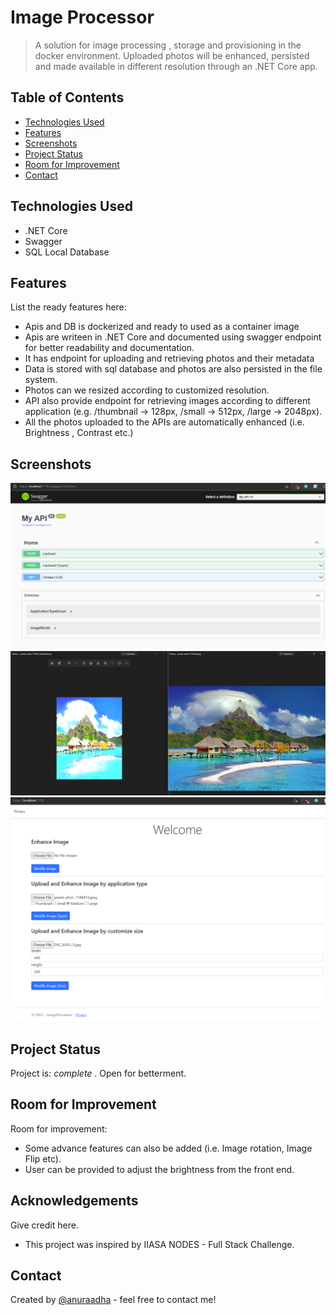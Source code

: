 # Image Processor
>A solution for image processing , storage and provisioning in the docker environment. Uploaded photos will be enhanced, persisted and made available in different resolution through an .NET Core app.


## Table of Contents
* [Technologies Used](#technologies-used)
* [Features](#features)
* [Screenshots](#screenshots)
* [Project Status](#project-status)
* [Room for Improvement](#room-for-improvement)
* [Contact](#contact)

## Technologies Used
- .NET Core
- Swagger
- SQL Local Database


## Features
List the ready features here:
- Apis and DB is dockerized and ready to used as a container image
- Apis are writeen in .NET Core and documented using swagger endpoint for better readability and documentation.
- It has endpoint for uploading and retrieving photos and their metadata
- Data is stored with sql database and photos are also persisted in the file system.
- Photos can we resized according to customized resolution.
- API also provide endpoint for retrieving images according to different application  (e.g. /thumbnail -> 128px, /small -> 512px, /large -> 2048px).
- All the photos uploaded to the APIs are automatically enhanced (i.e. Brightness , Contrast etc.)


## Screenshots
![Example screenshot](./image_3.png)
![Example screenshot](./image_5.png)
![Example screenshot](./image_6.png)



## Project Status
Project is: _complete_ . Open for betterment.


## Room for Improvement

Room for improvement:
- Some advance features can also be added (i.e. Image rotation, Image Flip etc).
-  User can be provided to adjust the brightness from the front end.


## Acknowledgements
Give credit here.
- This project was inspired by IIASA NODES - Full Stack Challenge.


## Contact
Created by [@anuraadha](https://www.linkedin.com/in/anuradha-dhaked/) - feel free to contact me!

